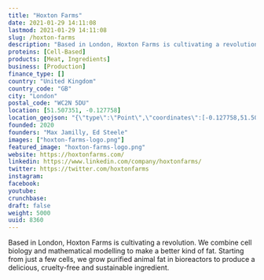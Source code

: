 ```yaml
---
title: "Hoxton Farms"
date: 2021-01-29 14:11:08
lastmod: 2021-01-29 14:11:08
slug: /hoxton-farms
description: "Based in London, Hoxton Farms is cultivating a revolution. We combine cell biology and mathematical modelling to make a better kind of fat. Starting from just a few cells, we grow purified animal fat in bioreactors to produce a delicious, cruelty-free and sustainable ingredient."
proteins: [Cell-Based]
products: [Meat, Ingredients]
business: [Production]
finance_type: []
country: "United Kingdom"
country_code: "GB"
city: "London"
postal_code: "WC2N 5DU"
location: [51.507351, -0.127758]
location_geojson: "{\"type\":\"Point\",\"coordinates\":[-0.127758,51.507351]}"
founded: 2020
founders: "Max Jamilly, Ed Steele"
images: ["hoxton-farms-logo.png"]
featured_image: "hoxton-farms-logo.png"
website: https://hoxtonfarms.com/
linkedin: https://www.linkedin.com/company/hoxtonfarms/
twitter: https://twitter.com/hoxtonfarms
instagram: 
facebook: 
youtube: 
crunchbase: 
draft: false
weight: 5000
uuid: 8360
---
```

Based in London, Hoxton Farms is cultivating a revolution. We combine cell biology and mathematical modelling to make a better kind of fat. Starting from just a few cells, we grow purified animal fat in bioreactors to produce a delicious, cruelty-free and sustainable ingredient.
